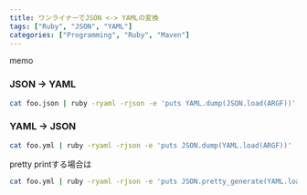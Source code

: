 ```yaml
---
title: ワンライナーでJSON <-> YAMLの変換
tags: ["Ruby", "JSON", "YAML"]
categories: ["Programming", "Ruby", "Maven"]
---
```

memo

### JSON -> YAML

```bash
cat foo.json | ruby -ryaml -rjson -e 'puts YAML.dump(JSON.load(ARGF))'
```

### YAML -> JSON

```bash
cat foo.yml | ruby -ryaml -rjson -e 'puts JSON.dump(YAML.load(ARGF))'
```

pretty printする場合は

```bash
cat foo.yml | ruby -ryaml -rjson -e 'puts JSON.pretty_generate(YAML.load(ARGF))'
```
